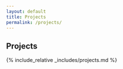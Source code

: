 ```yaml
---
layout: default
title: Projects
permalink: /projects/
---
```

## Projects

{% include_relative _includes/projects.md %}

